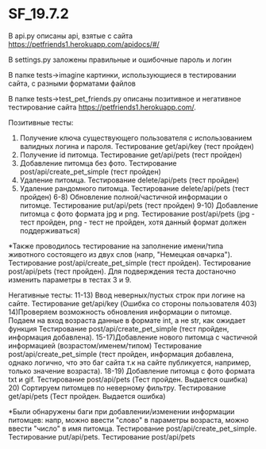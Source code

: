 # SF_19.7.2
В api.py описаны api, взятые с сайта https://petfriends1.herokuapp.com/apidocs/#/

В settings.py заложены правильные и ошибочные пароль и логин

В папке tests->imagine картинки, использующиеся в тестировании сайта, с разными форматами файлов

В папке tests->test_pet_friends.py описаны позитивное и негативное тестирование сайта https://petfriends1.herokuapp.com/.

Позитивные тесты:
1) Получение ключа существующего пользователя с использованием валидных логина и пароля. Тестирование get/api/key (тест пройден)
2) Получение id питомца. Тестирование get/api/pets (тест пройден)
3) Добавление питомца без фото. Тестирование post/api/create_pet_simple (тест пройден)
4) Удаление питомца. Тестирование delete/api/pets (тест пройден)
5) Удаление рандомного питомца. Тестирование delete/api/pets (тест пройден)
6-8) Обновление полной/частичной информации о питомце. Тестирование put/api/pets (тест пройден)
9-10) Добавление питомца c фото формата jpg и png. Тестирование post/api/pets (jpg - тест пройден, png - тест не пройден, хотя данный формат должен поддерживаться)

*Также проводилось тестирование на заполнение имени/типа животного состоящего из двух слов (напр, "Немецкая овчарка"). 
Тестирование post/api/create_pet_simple (тест пройден). Тестирование post/api/pets (тест пройден). Для подверждения теста достаночно изменить 
параметры в тестах 3 и 9.


Негативные тесты:
11-13) Ввод неверных/пустых строк при логине на сайте. Тестирование get/api/key (Ошибка со стороны пользователя 403)
14)Проверяем возможность обновления информации о питомце. Подаем на вход возраста данные в формате int, а не str, как ожидает функция
    Тестирование post/api/create_pet_simple (тест пройден, информация добавлена).
15-17)Добавление нового питомца с частичной информацией (возрастом/именем/типом)
    Тестирование post/api/create_pet_simple (тест пройден, информация добавлена, однако логично, что это баг сайта т.к на сайте публикуется, например, 
                                                                                                                   только значение возраста).
 18-19) Добавление питомца c фото формата txt и gif. Тестирование post/api/pets (Тест пройден. Выдается ошибка)
 20) Сортируем питомцев по неверному фильтру. Тестирование get/api/pets (Тест пройден. Выдается ошибка)

*Были обнаружены баги при добавлении/изменении информации питомцев: напр, можно ввести "слово" в параметры возраста, можно ввести "число" в имя питомца.
 Тестирование post/api/create_pet_simple. Тестирование put/api/pets. Тестирование post/api/pets
